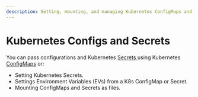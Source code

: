 ```yaml
---
description: Setting, mounting, and managing Kubernetes ConfigMaps and Kubernetes Secrets
---
```


# Kubernetes Configs and Secrets

You can pass configurations and Kubernetes [Secrets ](https://kubernetes.io/docs/concepts/configuration/secret/)using Kubernetes [ConfigMaps](https://kubernetes.io/docs/concepts/configuration/configmap/) or:

* Setting Kubernetes Secrets.
* Settings Environment Variables (EVs) from a K8s ConfigMap or Secret.
* Mounting ConfigMaps and Secrets as files.
